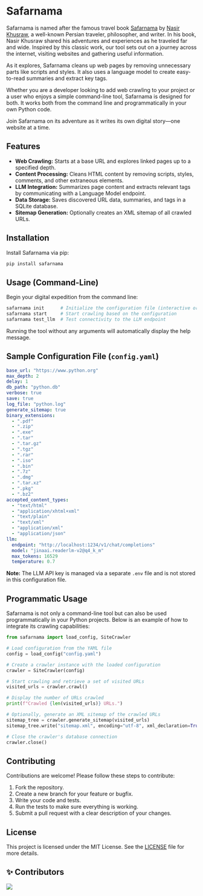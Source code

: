 # Safarnama

Safarnama is named after the famous travel book [Safarnama](https://en.wikipedia.org/wiki/Safarnama) by [Nasir Khusraw](https://en.wikipedia.org/wiki/Nasir_Khusraw), a well-known Persian traveler, philosopher, and writer.
In his book, Nasir Khusraw shared his adventures and experiences as he traveled far and wide.
Inspired by this classic work, our tool sets out on a journey across the internet, visiting websites and gathering useful information.

As it explores, Safarnama cleans up web pages by removing unnecessary parts like scripts and styles. It also uses a language model to create easy-to-read summaries and extract key tags.

Whether you are a developer looking to add web crawling to your project or a user who enjoys a simple command-line tool, Safarnama is designed for both.
It works both from the command line and programmatically in your own Python code.

Join Safarnama on its adventure as it writes its own digital story—one website at a time.


## Features

- **Web Crawling:** Starts at a base URL and explores linked pages up to a specified depth.
- **Content Processing:** Cleans HTML content by removing scripts, styles, comments, and other extraneous elements.
- **LLM Integration:** Summarizes page content and extracts relevant tags by communicating with a Language Model endpoint.
- **Data Storage:** Saves discovered URL data, summaries, and tags in a SQLite database.
- **Sitemap Generation:** Optionally creates an XML sitemap of all crawled URLs.

## Installation

Install Safarnama via pip:

```bash
pip install safarnama
```

## Usage (Command-Line)

Begin your digital expedition from the command line:

```bash
safarnama init      # Initialize the configuration file (interactive or quiet mode)
safarnama start     # Start crawling based on the configuration
safarnama test_llm  # Test connectivity to the LLM endpoint
```

Running the tool without any arguments will automatically display the help message.

## Sample Configuration File (`config.yaml`)

```yaml
base_url: "https://www.python.org"
max_depth: 2
delay: 1
db_path: "python.db"
verbose: true
save: true
log_file: "python.log"
generate_sitemap: true
binary_extensions:
  - ".pdf"
  - ".zip"
  - ".exe"
  - ".tar"
  - ".tar.gz"
  - ".tgz"
  - ".rar"
  - ".iso"
  - ".bin"
  - ".7z"
  - ".dmg"
  - ".tar.xz"
  - ".pkg"
  - ".bz2"
accepted_content_types:
  - "text/html"
  - "application/xhtml+xml"
  - "text/plain"
  - "text/xml"
  - "application/xml"
  - "application/json"
llm:
  endpoint: "http://localhost:1234/v1/chat/completions"
  model: "jinaai.readerlm-v2@q4_k_m"
  max_tokens: 16529
  temperature: 0.7
```

**Note:** The LLM API key is managed via a separate `.env` file and is not stored in this configuration file.

## Programmatic Usage

Safarnama is not only a command-line tool but can also be used programmatically in your Python projects. Below is an example of how to integrate its crawling capabilities:

```python
from safarnama import load_config, SiteCrawler

# Load configuration from the YAML file
config = load_config("config.yaml")

# Create a crawler instance with the loaded configuration
crawler = SiteCrawler(config)

# Start crawling and retrieve a set of visited URLs
visited_urls = crawler.crawl()

# Display the number of URLs crawled
print(f"Crawled {len(visited_urls)} URLs.")

# Optionally, generate an XML sitemap of the crawled URLs
sitemap_tree = crawler.generate_sitemap(visited_urls)
sitemap_tree.write("sitemap.xml", encoding="utf-8", xml_declaration=True)

# Close the crawler's database connection
crawler.close()
```

## Contributing

Contributions are welcome! Please follow these steps to contribute:

1. Fork the repository.
2. Create a new branch for your feature or bugfix.
3. Write your code and tests.
4. Run the tests to make sure everything is working.
5. Submit a pull request with a clear description of your changes.

## License

This project is licensed under the MIT License. See the [LICENSE](LICENSE) file for more details.

## ✨ Contributors

<!-- Thanks goes to these incredible people: -->

<a href="https://github.com/tavallaie/safarnama/graphs/contributors">
  <img src="https://contrib.rocks/image?repo=tavallaie/safarnama" />
</a>